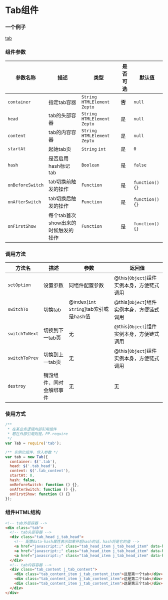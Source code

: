 # Tab组件

### 一个例子
[tab](codepen://luckyadam/GJreOV)

### 组件参数

| 参数名称 | 描述 | 类型 | 是否可选 | 默认值 |
| -- | -- | -- | -- | -- |
| ``container`` | 指定tab容器 | ``String`` ``HTMLElement`` ``Zepto`` | **否** | ``null`` |
| ``head`` | tab的头部容器 | ``String`` ``HTMLElement`` ``Zepto`` | 是 | ``null`` |
| ``content`` | tab的内容容器 | ``String`` ``HTMLElement`` ``Zepto`` | 是 | ``null`` |
| ``startAt`` | 起始tab页 | ``String`` ``int`` | 是 | ``0`` |
| ``hash`` | 是否启用hash标记tab | ``Boolean`` | 是 | ``false`` |
| ``onBeforeSwitch`` | tab切换前触发的操作 | ``Function`` | 是 | ``function(){}`` |
| ``onAfterSwitch`` | tab切换后触发的操作 | ``Function`` | 是 | ``function(){}`` |
| ``onFirstShow`` | 每个tab首次show出来的时候触发的操作 | ``Function`` | 是 | ``function(){}`` |

### 调用方法

| 方法名 | 描述 | 参数 | 返回值 |
| -- | -- | -- | -- |
| ``setOption`` | 设置参数 | 同组件配置参数 | @this[``Object``]组件实例本身，方便链式调用 |
| ``switchTo`` | 切换tab | @index[``int`` ``String``]tab索引或是hash值 | @this[``Object``]组件实例本身，方便链式调用 |
| ``switchToNext`` | 切换到下一tab页 | 无 | @this[``Object``]组件实例本身，方便链式调用 |
| ``switchToPrev`` | 切换到上一tab页 | 无 | @this[``Object``]组件实例本身，方便链式调用 |
| ``destroy`` | 销毁组件，同时会解绑事件 | 无 | 无 |


### 使用方式

```javascript
/** 
 * 在某业务逻辑内部引用组件
 * 若在外部引用则是，PP.require
 */
var Tab = require('tab');

/** 实例化组件，传入参数 */
var tab = new Tab({
  container: $('.tab'),
  head: $('.tab_head'),
  content: $('.tab_content'),
  startAt: 0,
  hash: false,
  onBeforeSwitch: function () {},
  onAfterSwitch: function () {},
  onFirstShow: function () {}
});

```

### 组件HTML结构

```html
<!-- tab外层容器 -->
<div class="tab">
  <!-- tab头部容器 -->
  <div class="tab_head j_tab_head">
    <!-- 配置data-hash属性表示如果开启hash的话，hash将是它的值 -->
    <a href="javascript:;" class="tab_head_item j_tab_head_item" data-hash='mobile'>话费充值</a>
    <a href="javascript:;" class="tab_head_item j_tab_head_item" data-hash='qq'>Q币充值</a>
    <a href="javascript:;" class="tab_head_item j_tab_head_item" data-hash='game'>游戏充值</a>
  </div>
  <!-- tab内容容器 -->
  <div class="tab_content j_tab_content">
    <div class="tab_content_item j_tab_content_item">这是第一个tab</div>
    <div class="tab_content_item j_tab_content_item">这是第二个tab</div>
    <div class="tab_content_item j_tab_content_item">这是第三个tab</div>
  </div>
</div>
```